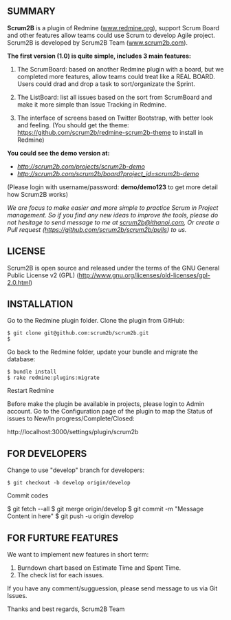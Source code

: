 SUMMARY
-------

**Scrum2B** is a plugin of Redmine (www.redmine.org), support Scrum Board and other features allow teams could use Scrum to develop Agile project.
Scrum2B is developed by Scrum2B Team (www.scrum2b.com).

**The first version (1.0) is quite simple, includes 3 main features:**

1. The ScrumBoard: based on another Redmine plugin with a board, but we completed more features, allow teams could treat like a REAL BOARD.
Users could drad and drop a task to sort/organizate the Sprint.

2. The ListBoard: list all issues based on the sort from ScrumBoard and make it more simple than Issue Tracking in Redmine.

3. The interface of screens based on Twitter Bootstrap, with better look and feeling.
(You should get the theme: https://github.com/scrum2b/redmine-scrum2b-theme to install in Redmine)

**You could see the demo version at:**
- *http://scrum2b.com/projects/scrum2b-demo*
- *http://scrum2b.com/scrum2b/board?project_id=scrum2b-demo*

(Please login with username/password: **demo/demo123** to get more detail how Scrum2B works)

*We are focus to make easier and more simple to practice Scrum in Project management. 
So if you find any new ideas to improve the tools, please do not hesitage to send message to me at scrum2b@ithanoi.com, 
Or create a Pull request (https://github.com/scrum2b/scrum2b/pulls) to us.*


LICENSE
-------

Scrum2B is open source and released under the terms of the GNU General Public License v2 (GPL)  (http://www.gnu.org/licenses/old-licenses/gpl-2.0.html)


INSTALLATION
------------

Go to the Redmine plugin folder. Clone the plugin from GitHub:
    
    $ git clone git@github.com:scrum2b/scrum2b.git
    $ 

Go back to the Redmine folder, update your bundle and migrate the database:

    $ bundle install
    $ rake redmine:plugins:migrate

Restart Redmine

Before make the plugin be available in projects, please login to Admin account.
Go to the Configuration page of the plugin to map the Status of issues to New/In progress/Complete/Closed:

http://localhost:3000/settings/plugin/scrum2b 



FOR DEVELOPERS
--------------

Change to use "develop" branch for developers:

    $ git checkout -b develop origin/develop

Commit codes
  
  $ git fetch --all
  $ git merge origin/develop
  $ git commit -m "Message Content in here"
  $ git push -u origin develop


FOR FURTURE FEATURES
--------------------

We want to implement new features in short term:
1. Burndown chart based on Estimate Time and Spent Time.
2. The check list for each issues.

If you have any comment/sugguession, please send message to us via Git Issues.

Thanks and best regards,
Scrum2B Team


